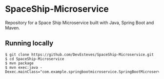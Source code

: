 # SpaceShip-Microservice 

Repository for a Space Ship Microservice built with Java, Spring Boot and Maven.

## Running locally

```
$ git clone https://github.com/DevEsteves/SpaceShip-Microservice.git
$ cd SpaceShip-Microservice
$ mvn package
$ mvn exec:java -Dexec.mainClass="com.example.springbootmicroservice.SpringBootMicroserviceApplication"
```